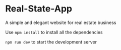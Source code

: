 # Real-State-App
 A simple and elegant website for real estate business

Use `npm install` to install all the dependencies

`npm run dev` to start the development server
